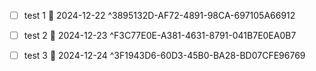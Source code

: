 - [ ] test 1 📅 2024-12-22 ^3895132D-AF72-4891-98CA-697105A66912

- [ ] test 2 📅 2024-12-23 ^F3C77E0E-A381-4631-8791-041B7E0EA0B7
- [ ] test 3 📅 2024-12-24 ^3F1943D6-60D3-45B0-BA28-BD07CFE96769
